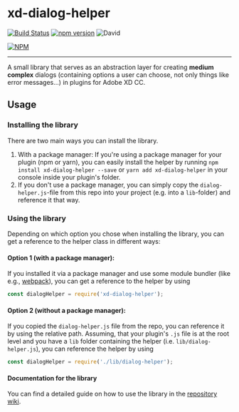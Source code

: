# xd-dialog-helper

[![Build Status](https://travis-ci.com/pklaschka/xd-dialog-helper.svg?branch=master)](https://travis-ci.com/pklaschka/xd-dialog-helper)
[![npm version](https://badge.fury.io/js/xd-dialog-helper.svg)](https://badge.fury.io/js/xd-dialog-helper)
![David](https://img.shields.io/david/pklaschka/xd-dialog-helper.svg)

[![NPM](https://nodei.co/npm/xd-dialog-helper.png?downloads=true&downloadRank=true&stars=true)](https://nodei.co/npm/xd-dialog-helper/)

---

A small library that serves as an abstraction layer for creating **medium complex** dialogs (containing options a user can choose, not only things like error messages...) in plugins for Adobe XD CC.

## Usage
### Installing the library
There are two main ways you can install the library.
1. With a package manager: If you're using a package manager for your plugin (npm or yarn), you can easily install the helper by running `npm install xd-dialog-helper --save` or `yarn add xd-dialog-helper` in your console inside your plugin's folder.
2. If you don't use a package manager, you can simply copy the `dialog-helper.js`-file from this repo into your project (e.g. into a `lib`-folder) and reference it that way.

### Using the library
Depending on which option you chose when installing the library, you can get a reference to the helper class in different ways:

#### Option 1 (with a package manager):
If you installed it via a package manager and use some module bundler (like e.g., [webpack](https://webpack.js.org/)), you can get a reference to the helper by using

```javascript
const dialogHelper = require('xd-dialog-helper');
```

#### Option 2 (without a package manager):
If you copied the `dialog-helper.js` file from the repo, you can reference it by using the relative path. Assuming, that your plugin's `.js` file is at the root level and you have a `lib` folder containing the helper (i.e. `lib/dialog-helper.js`), you can reference the helper by using
```javascript
const dialogHelper = require('./lib/dialog-helper');
```

#### Documentation for the library
You can find a detailed guide on how to use the library in the [repository wiki](https://github.com/pklaschka/xd-dialog-helper/wiki).
